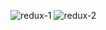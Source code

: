 ![redux-1](https://user-images.githubusercontent.com/47474328/186050457-c6815542-e993-4f0a-a62b-f36dddc70c5b.jpeg)
![redux-2](https://user-images.githubusercontent.com/47474328/186050486-c1536fc3-1595-44e6-8751-3c32bad27221.jpeg)

